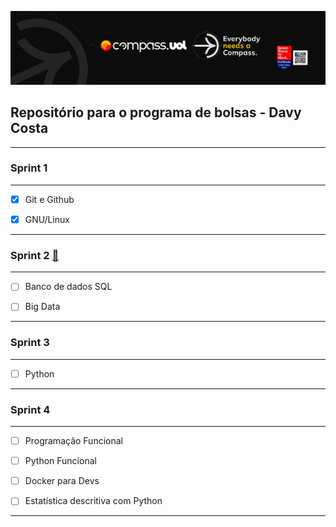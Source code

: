 [![Imagem da Compass](Compass.jpg)](https://www.linkedin.com/in/davy-carlos-costa-34510b214/)

## Repositório para o programa de bolsas - Davy Costa
<hr>  
  
  
### Sprint 1
<hr>  

* [x] Git e Github  
* [x] GNU/Linux
  
  
<hr>
  
  
### Sprint 2 [:open_file_folder:](https://github.com/DavyCosta701/Compass.uol/tree/main/Sprint2)
<hr>  

* [ ] Banco de dados SQL
* [ ] Big Data
  
  
<hr>
  
  
### Sprint 3
<hr>  

* [ ] Python   
  
  
<hr>
  
  
### Sprint 4
<hr>  

* [ ] Programação Funcional  
* [ ] Python Funcional 
* [ ] Docker para Devs
* [ ] Estatística descritiva com Python
  
  
<hr>
